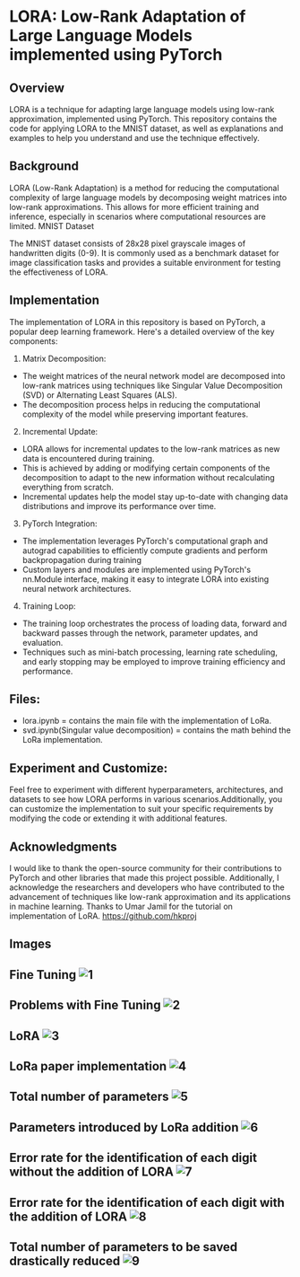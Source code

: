 # LORA: Low-Rank Adaptation of Large Language Models implemented using PyTorch

## Overview

LORA is a technique for adapting large language models using low-rank approximation, implemented using PyTorch. This repository contains the code for applying LORA to the MNIST dataset, as well as explanations and examples to help you understand and use the technique effectively.

## Background

LORA (Low-Rank Adaptation) is a method for reducing the computational complexity of large language models by decomposing weight matrices into low-rank approximations. This allows for more efficient training and inference, especially in scenarios where computational resources are limited.
MNIST Dataset

The MNIST dataset consists of 28x28 pixel grayscale images of handwritten digits (0-9). It is commonly used as a benchmark dataset for image classification tasks and provides a suitable environment for testing the effectiveness of LORA.

## Implementation

The implementation of LORA in this repository is based on PyTorch, a popular deep learning framework. Here's a detailed overview of the key components:
1) Matrix Decomposition:
 - The weight matrices of the neural network model are decomposed into low-rank matrices using techniques like Singular Value Decomposition (SVD) or Alternating Least Squares    (ALS).
 - The decomposition process helps in reducing the computational complexity of the model while preserving important features.
2) Incremental Update:
- LORA allows for incremental updates to the low-rank matrices as new data is encountered during training.
- This is achieved by adding or modifying certain components of the decomposition to adapt to the new information without recalculating everything from scratch.
- Incremental updates help the model stay up-to-date with changing data distributions and improve its performance over time.

3) PyTorch Integration:
- The implementation leverages PyTorch's computational graph and autograd capabilities to efficiently compute gradients and perform backpropagation during training
- Custom layers and modules are implemented using PyTorch's nn.Module interface, making it easy to integrate LORA into existing neural network architectures.

4) Training Loop:
- The training loop orchestrates the process of loading data, forward and backward passes through the network, parameter updates, and evaluation.
- Techniques such as mini-batch processing, learning rate scheduling, and early stopping may be employed to improve training efficiency and performance.

## Files:
- lora.ipynb = contains the main file with the implementation of LoRa.
- svd.ipynb(Singular value decomposition) = contains the math behind the LoRa implementation. 

## Experiment and Customize:
Feel free to experiment with different hyperparameters, architectures, and datasets to see how LORA performs in various scenarios.Additionally, you can customize the implementation to suit your specific requirements by modifying the code or extending it with additional features.

## Acknowledgments

I would like to thank the open-source community for their contributions to PyTorch and other libraries that made this project possible. Additionally, I acknowledge the researchers and developers who have contributed to the advancement of techniques like low-rank approximation and its applications in machine learning.
Thanks to Umar Jamil for the tutorial on implementation of LoRA. <https://github.com/hkproj>

## Images
Fine Tuning 
![1](https://github.com/dreamboat26/fuzzy-logic/assets/125608791/f083503e-d341-46f0-8cea-bf3fd6555eeb)
---

Problems with Fine Tuning 
![2](https://github.com/dreamboat26/fuzzy-logic/assets/125608791/57e0513b-f55c-46da-9f54-8b0bdb251cec)
---

LoRA 
![3](https://github.com/dreamboat26/fuzzy-logic/assets/125608791/259037f0-3c1d-4863-b179-f76b2723f5d6)
---

LoRa paper implementation
![4](https://github.com/dreamboat26/fuzzy-logic/assets/125608791/f50c1467-c620-4126-92f4-79366d248627)
---

Total number of parameters
![5](https://github.com/dreamboat26/fuzzy-logic/assets/125608791/7ed8f98b-5f43-4cee-8ba4-e1e0d01c5b1c)
---
Parameters introduced by LoRa addition 
![6](https://github.com/dreamboat26/fuzzy-logic/assets/125608791/cb3e31fd-b171-4b11-be9b-74af1e5a91cc)
---
Error rate for the identification of each digit without the addition of LORA
![7](https://github.com/dreamboat26/fuzzy-logic/assets/125608791/014f4e12-b4a6-401d-8fa1-f544bd1c9fb1)
---
Error rate for the identification of each digit with the addition of LORA
![8](https://github.com/dreamboat26/fuzzy-logic/assets/125608791/0a54fccc-1741-4317-95c8-b06b91bc8a2f)
---
Total number of parameters to be saved drastically reduced
![9](https://github.com/dreamboat26/fuzzy-logic/assets/125608791/da0e78cb-d56e-489a-8079-14f92f60af8e)
---


